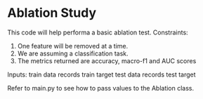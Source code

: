 # Ablation Study

This code will help performa a basic ablation test.
Constraints:
1. One feature will be removed at a time.
2. We are assuming a classification task.
3. The metrics returned are accuracy, macro-f1 and AUC scores

Inputs:
train data records
train target
test data records
test target

Refer to main.py to see how to pass values to the Ablation class.
